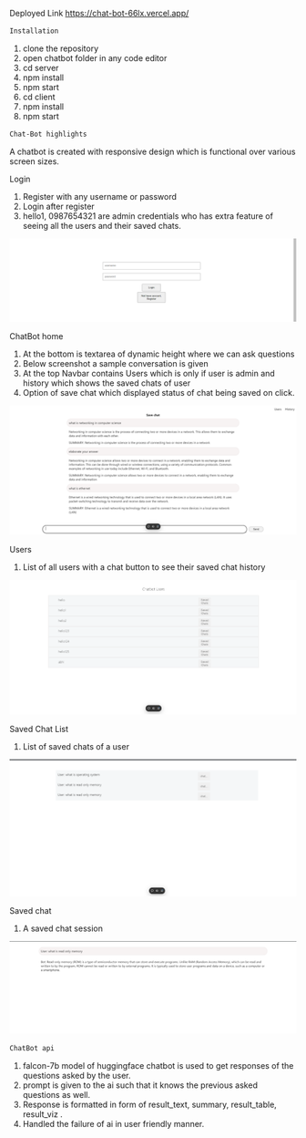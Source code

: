 Deployed Link
https://chat-bot-66lx.vercel.app/

```bash
Installation
```

1. clone the repository
2. open chatbot folder in any code editor
3. cd server
4. npm install
5. npm start
6. cd client
7. npm install
8. npm start

```bash
Chat-Bot highlights
```
A chatbot is created with responsive design which is functional over various screen sizes.

Login

1. Register with any username or password
2. Login after register
3. hello1, 0987654321 are admin credentials who has extra feature of seeing all the users and their saved chats.

![alt text](<Screenshot (34).png>)

ChatBot home

1. At the bottom is textarea of dynamic height where we can ask questions
2. Below screenshot a sample conversation is given
3. At the top Navbar contains Users which is only if user is admin and history which shows the saved chats of user
4. Option of save chat which displayed status of chat being saved on click.

![alt text](<Screenshot (30)1.png>)

Users

1. List of all users with a chat button to see their saved chat history

![alt text](<Screenshot (31).png>)

Saved Chat List

1. List of saved chats of a user

![alt text](<Screenshot (32).png>)

Saved chat

1. A saved chat session

![alt text](<Screenshot (33).png>)

```bash
ChatBot api
```
 
1. falcon-7b model of huggingface chatbot is used to get responses of the questions asked by the user.
2. prompt is given to the ai such that it knows the previous asked questions as well.
3. Response is formatted in form of result_text, summary, result_table, result_viz .
4. Handled the failure of ai in user friendly manner.
